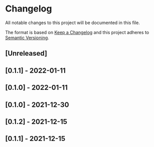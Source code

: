 # Changelog

All notable changes to this project will be documented in this file.

The format is based on [Keep a Changelog](http://keepachangelog.com/en/1.0.0/)
and this project adheres to [Semantic Versioning](http://semver.org/spec/v2.0.0.html).

## [Unreleased]

## [0.1.1] - 2022-01-11

## [0.1.0] - 2022-01-11

## [0.1.0] - 2021-12-30

## [0.1.2] - 2021-12-15

## [0.1.1] - 2021-12-15

